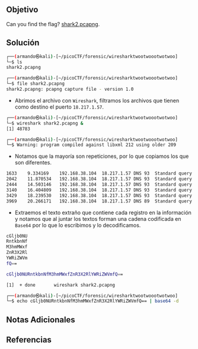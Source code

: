 ## Objetivo
Can you find the flag? [shark2.pcapng](https://mercury.picoctf.net/static/0fe13a33318e756f71c35cb490e64c81/shark2.pcapng).
## Solución
```bash
┌──(armando㉿kali)-[~/picoCTF/forensic/wiresharktwootwoootwotwoo]
└─$ ls
shark2.pcapng

┌──(armando㉿kali)-[~/picoCTF/forensic/wiresharktwootwoootwotwoo]
└─$ file shark2.pcapng 
shark2.pcapng: pcapng capture file - version 1.0
```
- Abrimos el archivo con `Wireshark`, filtramos los archivos que tienen como destino el puerto `18.217.1.57`.
```bash
┌──(armando㉿kali)-[~/picoCTF/forensic/wiresharktwootwoootwotwoo]
└─$ wireshark shark2.pcapng &                                                                
[1] 48783

┌──(armando㉿kali)-[~/picoCTF/forensic/wiresharktwootwoootwotwoo]
└─$ Warning: program compiled against libxml 212 using older 209
```
- Notamos que la mayoría son repeticiones, por lo que copiamos los que son diferentes.
```bash
1633	9.334169	192.168.38.104	18.217.1.57	DNS	93	Standard query 0xdf26 A cGljb0NU.reddshrimpandherring.com
2042	11.870534	192.168.38.104	18.217.1.57	DNS	93	Standard query 0x3a30 A RntkbnNf.reddshrimpandherring.com
2444	14.503146	192.168.38.104	18.217.1.57	DNS	93	Standard query 0x531d A M3hmMWxf.reddshrimpandherring.com
3140	16.404809	192.168.38.104	18.217.1.57	DNS	93	Standard query 0x99dd A ZnR3X2Rl.reddshrimpandherring.com
3429	18.239530	192.168.38.104	18.217.1.57	DNS	93	Standard query 0x16f6 A YWRiZWVm.reddshrimpandherring.com
3969	20.266171	192.168.38.104	18.217.1.57	DNS	89	Standard query 0xbe68 A fQ==.reddshrimpandherring.com
```
- Extraemos el texto extraño que contiene cada registro en la información y notamos que al juntar los textos forman una cadena codificada en `Base64` por lo que lo escribimos y lo decodificamos.
```bash
cGljb0NU
RntkbnNf
M3hmMWxf
ZnR3X2Rl
YWRiZWVm
fQ==

cGljb0NURntkbnNfM3hmMWxfZnR3X2RlYWRiZWVmfQ==

[1]  + done       wireshark shark2.pcapng

┌──(armando㉿kali)-[~/picoCTF/forensic/wiresharktwootwoootwotwoo]
└─$ echo cGljb0NURntkbnNfM3hmMWxfZnR3X2RlYWRiZWVmfQ== | base64 -d
```

## Notas Adicionales
## Referencias
